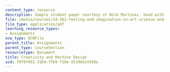 ```yaml
---
content_type: resource
description: Sample student paper courtesy of Nick Martinez. Used with permission.
file: /media/courses/24-262-feeling-and-imagination-in-art-science-and-technology-spring-2004/f979f45231b47fb9f16e55198e24358a_creativity_mach.pdf
file_type: application/pdf
learning_resource_types:
- Assignments
ocw_type: OCWFile
parent_title: Assignments
parent_type: CourseSection
resourcetype: Document
title: Creativity and Machine Design
uid: f979f452-31b4-7fb9-f16e-55198e24358a
---
```

